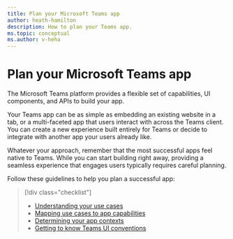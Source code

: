 ```yaml
---
title: Plan your Microsoft Teams app
author: heath-hamilton
description: How to plan your Teams app.
ms.topic: conceptual
ms.author: v-heha
---
```

# Plan your Microsoft Teams app

The Microsoft Teams platform provides a flexible set of capabilities, UI components, and APIs to build your app.

Your Teams app can be as simple as embedding an existing website in a tab, or a multi-faceted app that users interact with across the Teams client. You can create a new experience built entirely for Teams or decide to integrate with another app your users already like.

Whatever your approach, remember that the most successful apps feel native to Teams. While you can start building right away, providing a seamless experience that engages users typically requires careful planning.

Follow these guidelines to help you plan a successful app:

> [!div class="checklist"]
>
> * [Understanding your use cases](../concepts/design/understand-use-cases.md)
> * [Mapping use cases to app capabilities](../concepts/design/map-use-cases.md)
> * [Determining your app contexts](../planning-your-app/app-contexts.md)
> * [Getting to know Teams UI conventions](../planning-your-app/teams-ui-conventions.md)
